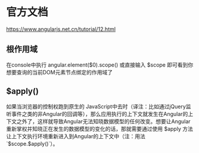 # 官方文档

<https://www.angularjs.net.cn/tutorial/12.html>

## 根作用域

在console中执行 angular.element($0).scope() 或直接输入 $scope 即可看到你想要查询的当前DOM元素节点绑定的作用域了

## $apply()

如果当浏览器的控制权跑到原生的 JavaScript中去时（译注：比如通过jQuery监听事件之类的非Angular的回调等），那么应用执行的上下文就发生在Angular的上下文之外了，这样就导致Angular无法知晓数据模型的任何改变。想要让Angular重新掌权并知晓正在发生的数据模型的变化的话，那就需要通过使用 $apply 方法让上下文执行环境重新进入到Angular的上下文中（注：用法 `$scope.$apply()`）。
